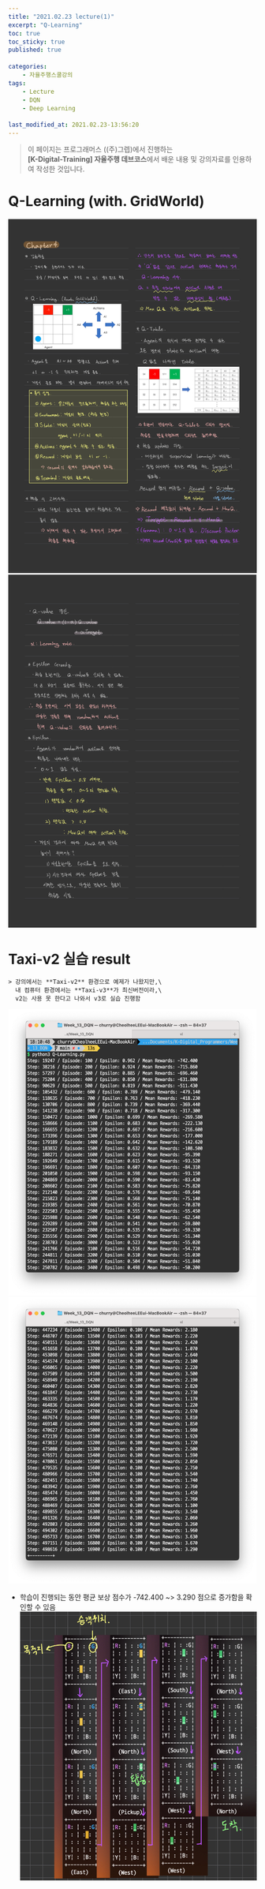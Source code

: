 ```yaml
---
title: "2021.02.23 lecture(1)"
excerpt: "Q-Learning"
toc: true
toc_sticky: true
published: true

categories:
    - 자율주행스쿨강의
tags:
    - Lecture
    - DQN
    - Deep Learning

last_modified_at: 2021.02.23-13:56:20  
---
```


>이 페이지는 프로그래머스 ((주)그렙)에서 진행하는\
**[K-Digital-Training] 자율주행 데브코스**에서 배운 내용 및 강의자료를 인용하여 작성한 것입니다.


# Q-Learning (with. GridWorld)
![image](/assets/images/lecture/week13_imgs/210223_01.jpeg)
![image](/assets/images/lecture/week13_imgs/210223_02.jpeg)

# Taxi-v2 실습 result
    > 강의에서는 **Taxi-v2** 환경으로 예제가 나왔지만,\
      내 컴퓨터 환경에서는 **Taxi-v3**가 최신버전이라,\
      v2는 사용 못 한다고 나와서 v3로 실습 진행함

![result](/assets/images/lecture/week13_imgs/result_01.png)
![result](/assets/images/lecture/week13_imgs/result_02.png)

- 학습이 진행되는 동안 평균 보상 점수가 -742.400 ~> 3.290 점으로 증가함을 확인할 수 있음\
![result](/assets/images/lecture/week13_imgs/result_03.jpeg)
